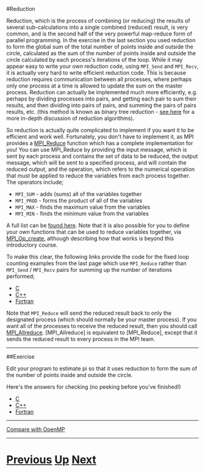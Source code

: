 #Reduction

Reduction, which is the process of combining (or reducing) the results of 
several sub-calculations into a single combined (reduced) result, is very 
common, and is the second half of the very powerful map-reduce form of parallel 
programming. In the exercise in the last section you used reduction to form the 
global sum of the total number of points inside and outside the circle, calculated 
as the sum of the number of points inside and outside the circle calculated by each 
process's iterations of the loop. While it may appear easy to write your own 
reduction code, using `MPI_Send` and `MPI_Recv`, it is actually very hard to 
write efficient reduction code. This is because reduction requires communication 
between all processes, where perhaps only one process at a time is allowed to 
update the sum on the master process. Reduction can actually be implemented 
much more efficiently, e.g. perhaps by dividing processes into pairs, and 
getting each pair to sum their results, and then dividing into pairs of pairs, 
and summing the pairs of pairs results, etc. (this method is known as binary 
tree reduction - [see here](http://blogs.rapidmind.com/2009/07/23/parallel-pattern-7-reduce/) 
for a more in-depth discussion of reduction algorithms).

So reduction is actually quite complicated to implement if you want it to be 
efficient and work well. Fortunately, you don't have to implement it, 
as MPI provides a [MPI_Reduce](http://www.mcs.anl.gov/research/projects/mpi/www/www3/MPI_Reduce.html) 
function which has a complete implementation for you! You can use MPI_Reduce 
by providing the input message, which is sent by each process and contains the 
set of data to be reduced, the output message, which will be sent to a 
specified process, and will contain the reduced output, and the operation, 
which refers to the numerical operation that must be applied to reduce the 
variables from each process together. The operators include;

* `MPI_SUM` - adds (sums) all of the variables together
* `MPI_PROD` - forms the product of all of the variables
* `MPI_MAX` - finds the maximum value from the variables
* `MPI_MIN` - finds the minimum value from the variables

A full list can be [found here](http://www.mpi-forum.org/docs/mpi-11-html/node78.html). 
Note that it is also possible for you to define your own functions that can be used 
to reduce variables together, via [MPI_Op_create](http://www.mpi-forum.org/docs/mpi-11-html/node80.html), 
although describing how that works is beyond this introductory course.

To make this clear, the following links provide the code for the fixed loop 
counting examples from the last page which use `MPI_Reduce` rather than 
`MPI_Send` / `MPI_Recv` pairs for summing up the number of iterations performed;

* [C](reduction_c.md)
* [C++](reduction_cpp.md)
* [Fortran](reduction_f77.md)

Note that `MPI_Reduce` will send the reduced result back to only the 
designated process (which should normally be your master process). If you 
want all of the processes to receive the reduced result, then you should 
call [MPI_Allreduce](http://www.mcs.anl.gov/research/projects/mpi/www/www3/MPI_Allreduce.html). 
[MPI_Allreduce] is equivalent to [MPI_Reduce], except that it sends the reduced 
result to every process in the MPI team.

***

##Exercise

Edit your program to estimate pi so that it uses reduction to form the sum of 
the number of points inside and outside the circle.

Here's the answers for checking (no peeking before you've finished!)

* [C](reduction_answer_c.md)
* [C++](reduction_answer_cpp.md)
* [Fortran](reduction_answer_f77.md)

***

[Compare with OpenMP](../beginning_openmp/reduction.md)

***

# [Previous](messages.md) [Up](README.md) [Next](mapreduce.md)

